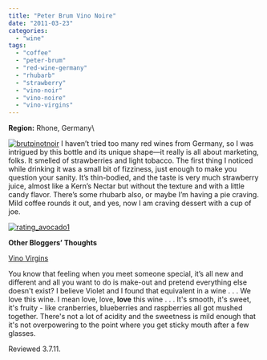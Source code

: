 ```yaml
---
title: "Peter Brum Vino Noire"
date: "2011-03-23"
categories: 
  - "wine"
tags: 
  - "coffee"
  - "peter-brum"
  - "red-wine-germany"
  - "rhubarb"
  - "strawberry"
  - "vino-noir"
  - "vino-noire"
  - "vino-virgins"
---
```


**Region:** Rhone, Germany\

[![](http://s3.amazonaws.com/thegourmez-wpmedia/2011/03/brutpinotnoir.jpg "brutpinotnoir")](http://s3.amazonaws.com/thegourmez-wpmedia/2011/03/brutpinotnoir.jpg) I haven’t tried too many red wines from Germany, so I was intrigued by this bottle and its unique shape—it really is all about marketing, folks. It smelled of strawberries and light tobacco. The first thing I noticed while drinking it was a small bit of fizziness, just enough to make you question your sanity. It’s thin-bodied, and the taste is very much strawberry juice, almost like a Kern’s Nectar but without the texture and with a little candy flavor. There’s some rhubarb also, or maybe I’m having a pie craving. Mild coffee rounds it out, and yes, now I am craving dessert with a cup of joe.

[![](http://s3.amazonaws.com/thegourmez-wpmedia/2009/02/rating_avocado1.gif "rating_avocado1")](http://s3.amazonaws.com/thegourmez-wpmedia/2009/02/rating_avocado1.gif)

**Other Bloggers’ Thoughts**

[Vino Virgins](http://www.vinovirgins.tv/2010/01/yum-yum-peter-brum.html)

You know that feeling when you meet someone special, it’s all new and different and all you want to do is make-out and pretend everything else doesn't exist? I believe Violet and I found that equivalent in a wine . . . We love this wine. I mean love, love, **love** this wine . . . It's smooth, it's sweet, it's fruity - like cranberries, blueberries and raspberries all got mushed together. There's not a lot of acidity and the sweetness is mild enough that it's not overpowering to the point where you get sticky mouth after a few glasses.

Reviewed 3.7.11.
